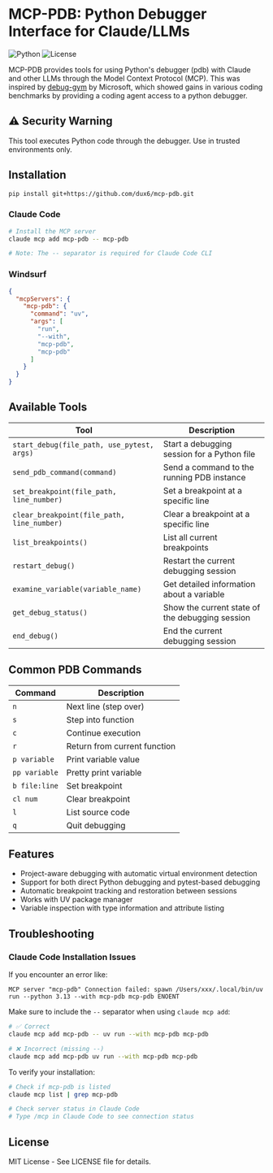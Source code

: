 # MCP-PDB: Python Debugger Interface for Claude/LLMs

![Python](https://img.shields.io/badge/Python-3.12+-blue.svg)
![License](https://img.shields.io/badge/License-MIT-green.svg)

MCP-PDB provides tools for using Python's debugger (pdb) with Claude and other LLMs through the Model Context Protocol (MCP). This was inspired by [debug-gym](https://microsoft.github.io/debug-gym/) by Microsoft, which showed gains in various coding benchmarks by providing a coding agent access to a python debugger.

## ⚠️ Security Warning

This tool executes Python code through the debugger. Use in trusted environments only.

## Installation
```bash
pip install git+https://github.com/dux6/mcp-pdb.git
```
### Claude Code
```bash
# Install the MCP server
claude mcp add mcp-pdb -- mcp-pdb

# Note: The -- separator is required for Claude Code CLI
```

### Windsurf
```json
{
  "mcpServers": {
    "mcp-pdb": {
      "command": "uv",
      "args": [
        "run",
        "--with",
        "mcp-pdb",
        "mcp-pdb"
      ]
    }
  }
}
```

## Available Tools

| Tool | Description |
|------|-------------|
| `start_debug(file_path, use_pytest, args)` | Start a debugging session for a Python file |
| `send_pdb_command(command)` | Send a command to the running PDB instance |
| `set_breakpoint(file_path, line_number)` | Set a breakpoint at a specific line |
| `clear_breakpoint(file_path, line_number)` | Clear a breakpoint at a specific line |
| `list_breakpoints()` | List all current breakpoints |
| `restart_debug()` | Restart the current debugging session |
| `examine_variable(variable_name)` | Get detailed information about a variable |
| `get_debug_status()` | Show the current state of the debugging session |
| `end_debug()` | End the current debugging session |

## Common PDB Commands

| Command | Description |
|---------|-------------|
| `n` | Next line (step over) |
| `s` | Step into function |
| `c` | Continue execution |
| `r` | Return from current function |
| `p variable` | Print variable value |
| `pp variable` | Pretty print variable |
| `b file:line` | Set breakpoint |
| `cl num` | Clear breakpoint |
| `l` | List source code |
| `q` | Quit debugging |

## Features

- Project-aware debugging with automatic virtual environment detection
- Support for both direct Python debugging and pytest-based debugging
- Automatic breakpoint tracking and restoration between sessions
- Works with UV package manager
- Variable inspection with type information and attribute listing

## Troubleshooting

### Claude Code Installation Issues

If you encounter an error like:
```
MCP server "mcp-pdb" Connection failed: spawn /Users/xxx/.local/bin/uv run --python 3.13 --with mcp-pdb mcp-pdb ENOENT
```

Make sure to include the `--` separator when using `claude mcp add`:
```bash
# ✅ Correct
claude mcp add mcp-pdb -- uv run --with mcp-pdb mcp-pdb

# ❌ Incorrect (missing --)
claude mcp add mcp-pdb uv run --with mcp-pdb mcp-pdb
```

To verify your installation:
```bash
# Check if mcp-pdb is listed
claude mcp list | grep mcp-pdb

# Check server status in Claude Code
# Type /mcp in Claude Code to see connection status
```

## License

MIT License - See LICENSE file for details.
